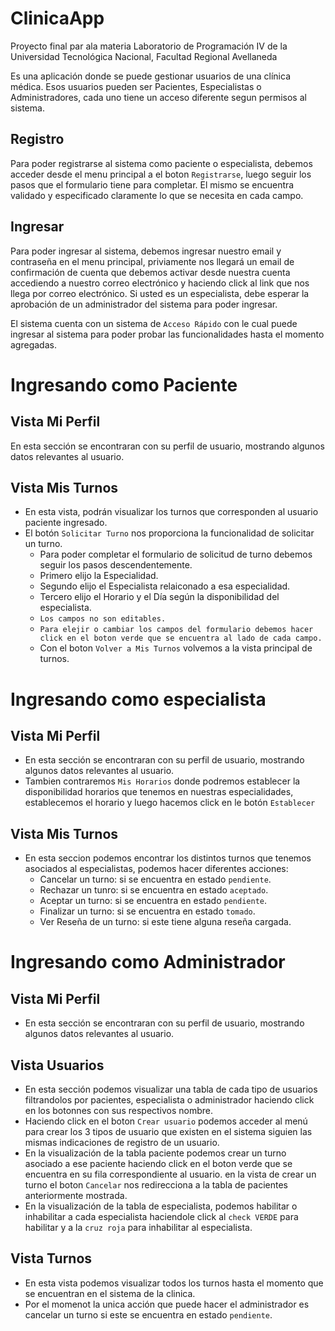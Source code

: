 # ClinicaApp

Proyecto final par ala materia Laboratorio de Programación IV de la Universidad Tecnológica Nacional, Facultad Regional Avellaneda

Es una aplicación donde se puede gestionar usuarios de una clínica médica. Esos usuarios pueden ser Pacientes, Especialistas o Administradores, cada uno tiene un acceso diferente segun permisos al sistema.

## Registro

Para poder registrarse al sistema como paciente o especialista, debemos acceder desde el menu principal a el boton `Registrarse`, luego seguir los pasos que el formulario tiene para completar. El mismo se encuentra validado y especificado claramente lo que se necesita en cada campo.

## Ingresar

Para poder ingresar al sistema, debemos ingresar nuestro email y contraseña en el menu principal, priviamente nos llegará un email de confirmación de cuenta que debemos activar desde nuestra cuenta accediendo a nuestro correo electrónico y haciendo click al link que nos llega por correo electrónico. 
Si usted es un especialista, debe esperar la aprobación de un administrador del sistema para poder ingresar.

El sistema cuenta con un sistema de `Acceso Rápido` con le cual puede ingresar al sistema para poder probar las funcionalidades hasta el momento agregadas.

# Ingresando como Paciente

## Vista Mi Perfil

En esta sección se encontraran con su perfil de usuario, mostrando algunos datos relevantes al usuario.

## Vista Mis Turnos

- En esta vista, podrán visualizar los turnos que corresponden al usuario paciente ingresado.
- El botón `Solicitar Turno` nos proporciona la funcionalidad de solicitar un turno.
  - Para poder completar el formulario de solicitud de turno debemos seguir los pasos descendentemente.
  - Primero elijo la Especialidad.
  - Segundo elijo el Especialista relaiconado a esa especialidad.
  - Tercero elijo el Horario y el Día según la disponibilidad del especialista.
  - `Los campos no son editables.`
  - `Para elejir o cambiar los campos del formulario debemos hacer click en el boton verde que se encuentra al lado de cada campo.`
  - Con el boton `Volver a Mis Turnos` volvemos a la vista principal de turnos.

# Ingresando como especialista

## Vista Mi Perfil

- En esta sección se encontraran con su perfil de usuario, mostrando algunos datos relevantes al usuario.
- Tambien contraremos `Mis Horarios` donde podremos establecer la disponibilidad horarios que tenemos en nuestras especialidades, establecemos el horario y luego hacemos click en le botón `Establecer`

## Vista Mis Turnos

- En esta seccion podemos encontrar los distintos turnos que tenemos asociados al especialistas, podemos hacer diferentes acciones:
  - Cancelar un turno: si se encuentra en estado `pendiente`.
  - Rechazar un tunro: si se encuentra en estado `aceptado`.
  - Aceptar un turno: si se encuentra en estado `pendiente`.
  - Finalizar un turno: si se encuentra en estado `tomado`.
  - Ver Reseña de un turno: si este tiene alguna reseña cargada.

# Ingresando como Administrador

## Vista Mi Perfil

- En esta sección se encontraran con su perfil de usuario, mostrando algunos datos relevantes al usuario.

## Vista Usuarios

- En esta sección podemos visualizar una tabla de cada tipo de usuarios filtrandolos por pacientes, especialista o administrador haciendo click en los botonnes con sus respectivos nombre.
- Haciendo click en el boton `Crear usuario` podemos acceder al menú para crear los 3 tipos de usuario que existen en el sistema siguien las mismas indicaciones de registro de un usuario.
- En la visualización de la tabla paciente podemos crear un turno asociado a ese paciente haciendo click en el boton verde que se encuentra en su fila correspondiente al usuario. en la vista de crear un turno el boton `Cancelar` nos redirecciona a la tabla de pacientes anteriormente mostrada.
- En la visualización de la tabla de especialista, podemos habilitar o inhabilitar a cada especialista haciendole click al `check VERDE` para habilitar y a la `cruz roja` para inhabilitar al especialista.

## Vista Turnos

- En esta vista podemos visualizar todos los turnos hasta el momento que se encuentran en el sistema de la clinica.
- Por el momenot la unica acción que puede hacer el administrador es cancelar un turno si este se encuentra en estado `pendiente`.
